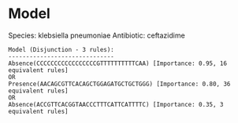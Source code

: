 
# Model

Species: klebsiella pneumoniae
Antibiotic: ceftazidime

```
Model (Disjunction - 3 rules):
------------------------------
Absence(CCCCCCCCCCCCCCCCCGTTTTTTTTTTCAA) [Importance: 0.95, 16 equivalent rules]
OR
Presence(AACAGCGTTCACAGCTGGAGATGCTGCTGGG) [Importance: 0.80, 36 equivalent rules]
OR
Absence(ACCGTTCACGGTAACCCTTTCATTCATTTTC) [Importance: 0.35, 3 equivalent rules]

```

